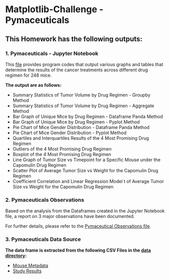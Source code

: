 # Matplotlib-Challenge - Pymaceuticals

## **This Homework has the following outputs:**

### **1.  Pymaceuticals - Jupyter Notebook**

This [file](https://github.com/cecileung1208/Homework/blob/master/Unit%205%20-%20MatplotLib%20Challenge/Pymaceuticals/Pymaceuticals.ipynb) provides program codes that output various graphs and tables that determine the results of the cancer treatments across different drug regimen for 248 mice.  

**The output are as follows:**
*    Summary Statistics of Tumor Volume by Drug Regimen - Groupby Method
*    Summary Statistics of Tumor Volume by Drug Regimen - Aggregate Method
*    Bar Graph of Unique Mice by Drug Regimen - Dataframe Panda Method
*    Bar Graph of Unique Mice by Drug Regimen - Pyplot Method
*    Pie Chart of Mice Gender Distribution - Dataframe Panda Method
*    Pie Chart of Mice Gender Distribution - Pyplot Method
*    Quartiles and Interquartiles Results of the 4 Most Promising Drug Regimen
*    Outliers of the 4 Most Promising Drug Regimen
*    Boxplot of the 4 Most Promising Drug Regimen
*    Line Graph of Tumor Size vs Timepoint for a Specific Mouse under the Capomulin Drug Regimen
*    Scatter Plot of Average Tumor Size vs Weight for the Capomulin Drug Regimen
*    Coefficient Correlation and Linear Regression Model t of Average Tumor Size vs Weight for the Capomulin Drug Regimen

### **2.  Pymaceuticals Observations**
Based on the analysis from the Dataframes created in the Jupyter Notebook file, a report on 3 major observations have been documented.

For further details, please refer to the [Pymaceutical Observations file](https://github.com/cecileung1208/Homework/blob/master/Unit%205%20-%20MatplotLib%20Challenge/Pymaceuticals/Pymaceutical%20-%20Observations.docx).


### **3.  Pymaceuticals Data Source**

**The data frame is extracted from the following CSV Files in the [data directory](https://github.com/cecileung1208/Homework/tree/master/Unit%205%20-%20MatplotLib%20Challenge/Pymaceuticals/data):**
*    [Mouse Metadata](https://github.com/cecileung1208/Homework/blob/master/Unit%205%20-%20MatplotLib%20Challenge/Pymaceuticals/data/Mouse_metadata.csv)
*    [Study Results](https://github.com/cecileung1208/Homework/blob/master/Unit%205%20-%20MatplotLib%20Challenge/Pymaceuticals/data/Study_results.csv)

